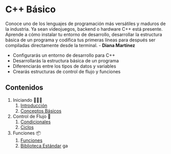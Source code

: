 # C++ Básico

Conoce uno de los lenguajes de programación más versátiles y maduros de la industria. Ya sean videojuegos, backend o hardware C++ está presente. Aprende a cómo instalar tu entorno de desarrollo, desarrollar la estructura básica de un programa y codifica tus primeras líneas para después ser compiladas directamente desde la terminal. - **Diana Martínez**

- Configurarás un entorno de desarrollo para C++
- Desarrollarás la estructura básica de un programa
- Diferenciarás entre los tipos de datos y variables
- Crearás estructuras de control de flujo y funciones

## Contenidos

1. Iniciando 👨🏽‍💻
   1. [Introducción](./01%20Introduccion/Introduccion.md)
   2. [Conceptos Básicos](./01%20Introduccion/Conceptos%20Básicos.md)
2. Control de Flujo 🔄
   1. [Condicionales](./02%20Control%20de%20flujo/Condicionales.md)
   2. [Ciclos](./02%20Control%20de%20flujo/Ciclos.md)
3. Funciones 📦
   1. [Funciones](./03%20Funciones/Funciones.md)
   2. [Biblioteca Estándar](./03%20Funciones/Biblioteca%20estandar.md)
ga